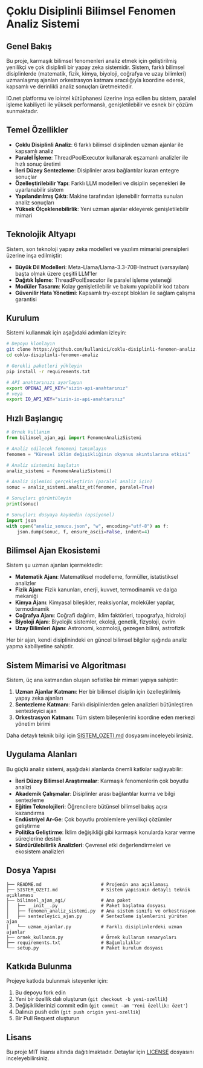 # Çoklu Disiplinli Bilimsel Fenomen Analiz Sistemi

## Genel Bakış

Bu proje, karmaşık bilimsel fenomenleri analiz etmek için geliştirilmiş yenilikçi ve çok disiplinli bir yapay zeka sistemidir. Sistem, farklı bilimsel disiplinlerde (matematik, fizik, kimya, biyoloji, coğrafya ve uzay bilimleri) uzmanlaşmış ajanları orkestrasyon katmanı aracılığıyla koordine ederek, kapsamlı ve derinlikli analiz sonuçları üretmektedir.

IO.net platformu ve iointel kütüphanesi üzerine inşa edilen bu sistem, paralel işleme kabiliyeti ile yüksek performanslı, genişletilebilir ve esnek bir çözüm sunmaktadır.

## Temel Özellikler

- **Çoklu Disiplinli Analiz**: 6 farklı bilimsel disiplinden uzman ajanlar ile kapsamlı analiz
- **Paralel İşleme**: ThreadPoolExecutor kullanarak eşzamanlı analizler ile hızlı sonuç üretimi
- **İleri Düzey Sentezleme**: Disiplinler arası bağlantılar kuran entegre sonuçlar
- **Özelleştirilebilir Yapı**: Farklı LLM modelleri ve disiplin seçenekleri ile uyarlanabilir sistem
- **Yapılandırılmış Çıktı**: Makine tarafından işlenebilir formatta sunulan analiz sonuçları
- **Yüksek Ölçeklenebilirlik**: Yeni uzman ajanlar ekleyerek genişletilebilir mimari

## Teknolojik Altyapı

Sistem, son teknoloji yapay zeka modelleri ve yazılım mimarisi prensipleri üzerine inşa edilmiştir:

- **Büyük Dil Modelleri**: Meta-Llama/Llama-3.3-70B-Instruct (varsayılan) başta olmak üzere çeşitli LLM'ler
- **Dağıtık İşleme**: ThreadPoolExecutor ile paralel işleme yeteneği
- **Modüler Tasarım**: Kolay genişletilebilir ve bakımı yapılabilir kod tabanı
- **Güvenilir Hata Yönetimi**: Kapsamlı try-except blokları ile sağlam çalışma garantisi

## Kurulum

Sistemi kullanmak için aşağıdaki adımları izleyin:

```bash
# Depoyu klonlayın
git clone https://github.com/kullanici/coklu-disiplinli-fenomen-analiz.git
cd coklu-disiplinli-fenomen-analiz

# Gerekli paketleri yükleyin
pip install -r requirements.txt

# API anahtarınızı ayarlayın
export OPENAI_API_KEY="sizin-api-anahtarınız"
# veya
export IO_API_KEY="sizin-io-api-anahtarınız"
```

## Hızlı Başlangıç

```python
# Örnek kullanım
from bilimsel_ajan_agi import FenomenAnalizSistemi

# Analiz edilecek fenomeni tanımlayın
fenomen = "Küresel iklim değişikliğinin okyanus akıntılarına etkisi"

# Analiz sistemini başlatın
analiz_sistemi = FenomenAnalizSistemi()

# Analiz işlemini gerçekleştirin (paralel analiz için)
sonuc = analiz_sistemi.analiz_et(fenomen, paralel=True)

# Sonuçları görüntüleyin
print(sonuc)

# Sonuçları dosyaya kaydedin (opsiyonel)
import json
with open("analiz_sonucu.json", "w", encoding="utf-8") as f:
    json.dump(sonuc, f, ensure_ascii=False, indent=4)
```

## Bilimsel Ajan Ekosistemi

Sistem şu uzman ajanları içermektedir:

- **Matematik Ajanı**: Matematiksel modelleme, formüller, istatistiksel analizler
- **Fizik Ajanı**: Fizik kanunları, enerji, kuvvet, termodinamik ve dalga mekaniği
- **Kimya Ajanı**: Kimyasal bileşikler, reaksiyonlar, moleküler yapılar, termodinamik
- **Coğrafya Ajanı**: Coğrafi dağılım, iklim faktörleri, topografya, hidroloji
- **Biyoloji Ajanı**: Biyolojik sistemler, ekoloji, genetik, fizyoloji, evrim
- **Uzay Bilimleri Ajanı**: Astronomi, kozmoloji, gezegen bilimi, astrofizik

Her bir ajan, kendi disiplinindeki en güncel bilimsel bilgiler ışığında analiz yapma kabiliyetine sahiptir.

## Sistem Mimarisi ve Algoritması

Sistem, üç ana katmandan oluşan sofistike bir mimari yapıya sahiptir:

1. **Uzman Ajanlar Katmanı**: Her bir bilimsel disiplin için özelleştirilmiş yapay zeka ajanları
2. **Sentezleme Katmanı**: Farklı disiplinlerden gelen analizleri bütünleştiren sentezleyici ajan
3. **Orkestrasyon Katmanı**: Tüm sistem bileşenlerini koordine eden merkezi yönetim birimi

Daha detaylı teknik bilgi için [SISTEM_OZETI.md](SISTEM_OZETI.md) dosyasını inceleyebilirsiniz.

## Uygulama Alanları

Bu güçlü analiz sistemi, aşağıdaki alanlarda önemli katkılar sağlayabilir:

- **İleri Düzey Bilimsel Araştırmalar**: Karmaşık fenomenlerin çok boyutlu analizi
- **Akademik Çalışmalar**: Disiplinler arası bağlantılar kurma ve bilgi sentezleme
- **Eğitim Teknolojileri**: Öğrencilere bütünsel bilimsel bakış açısı kazandırma
- **Endüstriyel Ar-Ge**: Çok boyutlu problemlere yenilikçi çözümler geliştirme
- **Politika Geliştirme**: İklim değişikliği gibi karmaşık konularda karar verme süreçlerine destek
- **Sürdürülebilirlik Analizleri**: Çevresel etki değerlendirmeleri ve ekosistem analizleri

## Dosya Yapısı

```
├── README.md                      # Projenin ana açıklaması
├── SISTEM_OZETI.md                # Sistem yapısının detaylı teknik açıklaması
├── bilimsel_ajan_agi/             # Ana paket
│   ├── __init__.py                # Paket başlatma dosyası
│   ├── fenomen_analiz_sistemi.py  # Ana sistem sınıfı ve orkestrasyon
│   ├── sentezleyici_ajan.py       # Sentezleme işlemlerini yürüten ajan
│   └── uzman_ajanlar.py           # Farklı disiplinlerdeki uzman ajanlar
├── ornek_kullanim.py              # Örnek kullanım senaryoları
├── requirements.txt               # Bağımlılıklar
└── setup.py                       # Paket kurulum dosyası 
```

## Katkıda Bulunma

Projeye katkıda bulunmak isteyenler için:

1. Bu depoyu fork edin
2. Yeni bir özellik dalı oluşturun (`git checkout -b yeni-ozellik`)
3. Değişikliklerinizi commit edin (`git commit -am 'Yeni özellik: özet'`)
4. Dalınızı push edin (`git push origin yeni-ozellik`)
5. Bir Pull Request oluşturun

## Lisans

Bu proje MIT lisansı altında dağıtılmaktadır. Detaylar için [LICENSE](LICENSE) dosyasını inceleyebilirsiniz.


